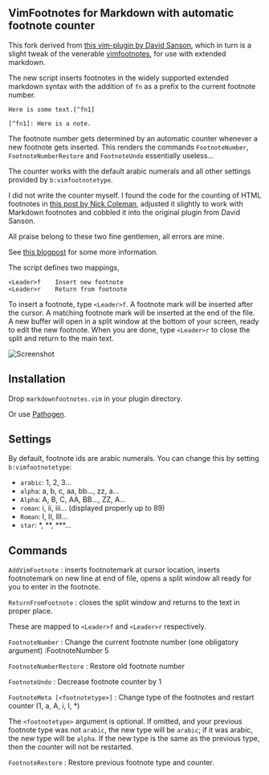 ## VimFootnotes for Markdown with automatic footnote counter

This fork derived from [this vim-plugin by David Sanson][1], which in turn is
a slight tweak of the venerable [vimfootnotes][2], for use with extended
markdown.

The new script inserts footnotes in the widely supported extended markdown
syntax with the addition of `fn` as a prefix to the current footnote number.

~~~
Here is some text.[^fn1]

[^fn1]: Here is a note.
~~~

The footnote number gets determined by an automatic counter whenever a new
footnote gets inserted. This renders the commands `FootnoteNumber`,
`FootnoteNumberRestore` and `FootnoteUndo` essentially useless...

The counter works with the default arabic numerals and all other settings
provided by `b:vimfootnotetype`.

I did not write the counter myself. I found the code for the counting of HTML
footnotes in [this post by Nick Coleman][3], adjusted it slightly to work with
Markdown footnotes and cobbled it into the original plugin from David Sanson.

All praise belong to these two fine gentlemen, all errors are mine.

See [this blogpost][4] for some more information.

The script defines two mappings, 

~~~
<Leader>f    Insert new footnote 
<Leader>r    Return from footnote
~~~

To insert a footnote, type `<Leader>f`. A footnote mark will be inserted
after the cursor. A matching footnote mark will be inserted at the end
of the file. A new buffer will open in a split window at the bottom of
your screen, ready to edit the new footnote. When you are done, type
`<Leader>r` to close the split and return to the main text.

![Screenshot][5]

## Installation

Drop `markdownfootnotes.vim` in your plugin directory. 

Or use [Pathogen][6].

## Settings

By default, footnote ids are arabic numerals. You can change this by
setting `b:vimfootnotetype`:

+	`arabic`: 1, 2, 3...
+	`alpha`:  a, b, c, aa, bb..., zz, a...
+   `Alpha`:  A, B, C, AA, BB..., ZZ, A...
+   `roman`:  i, ii, iii... (displayed properly up to 89)
+   `Roman`:  I, II, III... 
+   `star`:   \*, \*\*, \*\*\*...	

## Commands

`AddVimFootnote`
 :  inserts footnotemark at cursor location, inserts footnotemark on new 
    line at end of file, opens a split window all ready for you to enter in
    the footnote.

`ReturnFromFootnote`
 :  closes the split window and returns to the text in proper place. 

These are mapped to `<Leader>f` and `<Leader>r` respectively.

`FootnoteNumber`
 :  Change the current footnote number (one obligatory argument)
    :FootnoteNumber 5	

`FootnoteNumberRestore`
 :  Restore old footnote number  

`FootnoteUndo`
 :  Decrease footnote counter by 1

`FootnoteMeta [<footnotetype>]`
 :  Change type of the footnotes and restart counter (1, a, A, i, I, *)
 
The `<footnotetype>` argument is optional. If omitted, and your previous
footnote type was not `arabic`, the new type will be `arabic`; if it was
arabic, the new type will be `alpha`. If the new type is the same as the
previous type, then the counter will not be restarted.


`FootnoteRestore`
  : Restore previous footnote type and counter.


[1]: https://github.com/vim-pandoc/vim-markdownfootnotes/
[2]: http://www.vim.org/scripts/script.php?script_id=431
[3]: http://www.nickcoleman.org/blog/index.cgi?post=footnotevim%21201102211201%21programming
[4]: http://instant-thinking.de/FIXME
[5]: https://raw.github.com/vim-pandoc/vim-markdownfootnotes/master/footnotes.png
[6]: https://github.com/tpope/vim-pathogen

